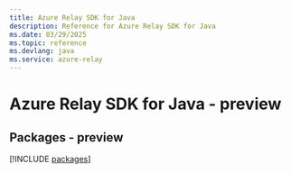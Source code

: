 ```yaml
---
title: Azure Relay SDK for Java
description: Reference for Azure Relay SDK for Java
ms.date: 03/29/2025
ms.topic: reference
ms.devlang: java
ms.service: azure-relay
---
```

# Azure Relay SDK for Java - preview
## Packages - preview
[!INCLUDE [packages](relay-index.md)]